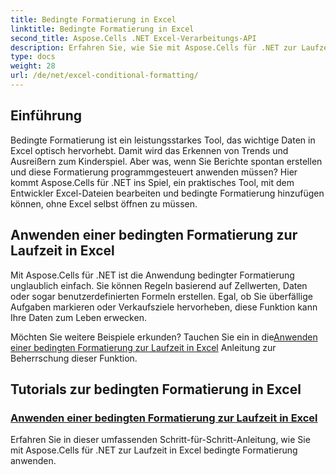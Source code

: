 ```yaml
---
title: Bedingte Formatierung in Excel
linktitle: Bedingte Formatierung in Excel
second_title: Aspose.Cells .NET Excel-Verarbeitungs-API
description: Erfahren Sie, wie Sie mit Aspose.Cells für .NET zur Laufzeit bedingte Formatierung in Excel anwenden. Diese Schritt-für-Schritt-Anleitung hilft Entwicklern, die Excel-Formatierung zu automatisieren.
type: docs
weight: 28
url: /de/net/excel-conditional-formatting/
---
```

## Einführung

Bedingte Formatierung ist ein leistungsstarkes Tool, das wichtige Daten in Excel optisch hervorhebt. Damit wird das Erkennen von Trends und Ausreißern zum Kinderspiel. Aber was, wenn Sie Berichte spontan erstellen und diese Formatierung programmgesteuert anwenden müssen? Hier kommt Aspose.Cells für .NET ins Spiel, ein praktisches Tool, mit dem Entwickler Excel-Dateien bearbeiten und bedingte Formatierung hinzufügen können, ohne Excel selbst öffnen zu müssen.

## Anwenden einer bedingten Formatierung zur Laufzeit in Excel

Mit Aspose.Cells für .NET ist die Anwendung bedingter Formatierung unglaublich einfach. Sie können Regeln basierend auf Zellwerten, Daten oder sogar benutzerdefinierten Formeln erstellen. Egal, ob Sie überfällige Aufgaben markieren oder Verkaufsziele hervorheben, diese Funktion kann Ihre Daten zum Leben erwecken.

 Möchten Sie weitere Beispiele erkunden? Tauchen Sie ein in die[Anwenden einer bedingten Formatierung zur Laufzeit in Excel](./applying-conditional-formatting-at-runtime/) Anleitung zur Beherrschung dieser Funktion.



## Tutorials zur bedingten Formatierung in Excel
### [Anwenden einer bedingten Formatierung zur Laufzeit in Excel](./applying-conditional-formatting-at-runtime/)
Erfahren Sie in dieser umfassenden Schritt-für-Schritt-Anleitung, wie Sie mit Aspose.Cells für .NET zur Laufzeit in Excel bedingte Formatierung anwenden.